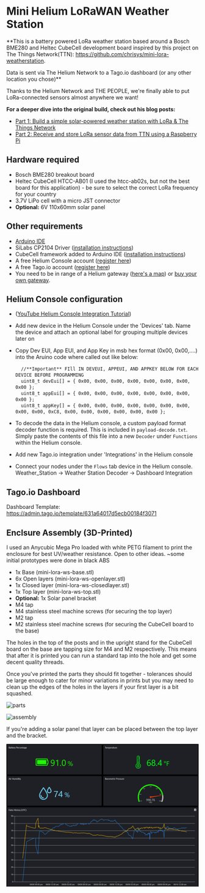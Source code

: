 # Mini Helium LoRaWAN Weather Station

**This is a battery powered LoRa weather station based around a Bosch BME280 and Heltec CubeCell development board inspired by this project on The Things Network(TTN): https://github.com/chrisys/mini-lora-weatherstation. 

Data is sent via The Helium Network to a Tago.io dashboard (or any other location you chose)**

Thanks to the Helium Network and THE PEOPLE, we're finally able to put LoRa-connected sensors almost anywhere we want! 

**For a deeper dive into the original build, check out his blog posts:**
* [Part 1: Build a simple solar-powered weather station with LoRa & The Things Network](https://www.balena.io/blog/build-a-simple-solar-powered-weather-station-with-lora-the-things-network/)
* [Part 2: Receive and store LoRa sensor data from TTN using a Raspberry Pi](https://www.balena.io/blog/receive-and-store-lora-sensor-data-from-ttn-using-a-raspberry-pi/)

## Hardware required
* Bosch BME280 breakout board 
* Heltec CubeCell HTCC-AB01 (I used the htcc-ab02s, but not the best board for this application) - be sure to select the correct LoRa frequency for your country
* 3.7V LiPo cell with a micro JST connector
* **Optional:** 6V 110x60mm solar panel 

## Other requirements
* [Arduino IDE](https://www.arduino.cc/en/main/software)
* SiLabs CP2104 Driver ([installation instructions](https://heltec-automation-docs.readthedocs.io/en/latest/general/establish_serial_connection.html))
* CubeCell framework added to Arduino IDE ([installation instructions](https://heltec-automation-docs.readthedocs.io/en/latest/cubecell/quick_start.html))
* A free Helium Console account ([register here](https://console.helium.com/))
* A free Tago.io account ([register here](https://tago.io/))
* You need to be in range of a Helium gateway ([here's a map](https://explorer.helium.com/)) or [buy your own gateway](https://www.helium.com/mine#hotspots).

## Helium Console configuration
* ([YouTube Helium Console Integration Tutorial](https://www.youtube.com/watch?v=5vmkxZVknhs))
* Add new device in the Helium Console under the 'Devices' tab. Name the device and attach an optional label for grouping multiple devices later on
* Copy Dev EUI, App EUI, and App Key in msb hex format (0x00, 0x00,....) into the Aruino code where called out like below:

        //**Important** FIll IN DEVEUI, APPEUI, AND APPKEY BELOW FOR EACH DEVICE BEFORE PROGRAMMING
        uint8_t devEui[] = { 0x00, 0x00, 0x00, 0x00, 0x00, 0x00, 0x00, 0x00 };
        uint8_t appEui[] = { 0x00, 0x00, 0x00, 0x00, 0x00, 0x00, 0x00, 0x00 };
        uint8_t appKey[] = { 0x00, 0x00, 0x00, 0x00, 0x00, 0x00, 0x00, 0x00, 0x00, 0xC8, 0x00, 0x00, 0x00, 0x00, 0x00, 0x00 };
        
* To decode the data in the Helium console, a custom payload format decoder function is required. This is included in `payload-decode.txt`. Simply paste the contents of this file into a new `Decoder`  under `Functions` within the Helium console.
* Add new Tago.io integration under 'Integrations' in the Helium console
* Connect your nodes under the `Flows` tab device in the Helium console. Weather_Station -> Weather Station Decoder -> Dashboard Integration

## Tago.io Dashboard
Dashboard Template: https://admin.tago.io/template/631a64017d5ecb00184f3071

## Enclsure Assembly (3D-Printed)
I used an Anycubic Mega Pro loaded with white PETG filament to print the enclosure for best UV/weather resistance. Open to other ideas. ~some initial prototypes were done in black ABS

* 1x Base (mini-lora-ws-base.stl)
* 6x Open layers (mini-lora-ws-openlayer.stl)
* 1x Closed layer (mini-lora-ws-closedlayer.stl)
* 1x Top layer (mini-lora-ws-top.stl)
* **Optional:** 1x Solar panel bracket
* M4 tap
* M4 stainless steel machine screws (for securing the top layer)
* M2 tap
* M2 stainless steel machine screws (for securing the CubeCell board to the base)

The holes in the top of the posts and in the upright stand for the CubeCell board on the base are tapping size for M4 and M2 respectively. This means that after it is printed you can run a standard tap into the hole and get some decent quality threads.

Once you've printed the parts they should fit together - tolerances should be large enough to cater for minor variations in prints but you may need to clean up the edges of the holes in the layers if your first layer is a bit squashed.

![parts](https://raw.githubusercontent.com/maritimeblockchain/helium-weather-station/main/assets/parts.png)

![assembly](https://raw.githubusercontent.com/maritimeblockchain/helium-weather-station/main/assets/assembly.png)

If you're adding a solar panel that layer can be placed between the top layer and the bracket.

![finished](https://raw.githubusercontent.com/maritimeblockchain/helium-weather-station/main/assets/dashboard.png)
